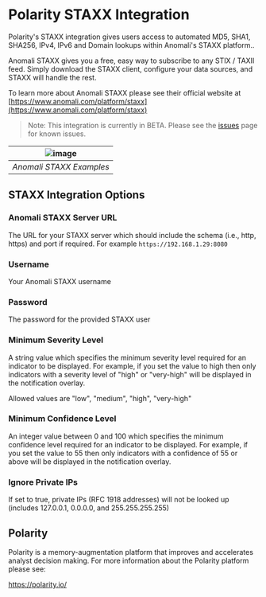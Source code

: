 # Polarity STAXX Integration

Polarity's STAXX integration gives users access to automated MD5, SHA1, SHA256, IPv4, IPv6 and Domain lookups within Anomali's STAXX platform..

Anomali STAXX gives you a free, easy way to subscribe to any STIX / TAXII feed. Simply download the STAXX client, configure your data sources, and STAXX will handle the rest.

To learn more about Anomali STAXX please see their official website at [https://www.anomali.com/platform/staxx](https://www.anomali.com/platform/staxx)

> Note: This integration is currently in BETA.  Please see the [issues](https://github.com/polarityio/staxx/issues) page for known issues.

| ![image](https://user-images.githubusercontent.com/306319/28879739-eda4e1ba-7770-11e7-9891-c520231a8a24.png)  |
|---|
|*Anomali STAXX Examples* |

## STAXX Integration Options

### Anomali STAXX Server URL

The URL for your STAXX server which should include the schema (i.e., http, https) and port if required.  For example `https://192.168.1.29:8080`

### Username

Your Anomali STAXX username

### Password

The password for the provided STAXX user

### Minimum Severity Level

A string value which specifies the minimum severity level required for an indicator to be displayed.   For example, if you set the value to high then only indicators with a severity level of "high" or "very-high" will be displayed in the notification overlay.

Allowed values are "low", "medium", "high", "very-high"

### Minimum Confidence Level

An integer value between 0 and 100 which specifies the minimum confidence level required for an indicator to be displayed.   For example, if you set the value to 55 then only indicators with a confidence of 55 or above will be displayed in the notification overlay.

### Ignore Private IPs

If set to true, private IPs (RFC 1918 addresses) will not be looked up (includes 127.0.0.1, 0.0.0.0, and 255.255.255.255)

## Polarity

Polarity is a memory-augmentation platform that improves and accelerates analyst decision making.  For more information about the Polarity platform please see: 

https://polarity.io/
